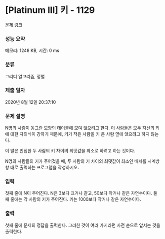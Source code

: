 # [Platinum III] 키 - 1129 

[문제 링크](https://www.acmicpc.net/problem/1129) 

### 성능 요약

메모리: 1248 KB, 시간: 0 ms

### 분류

그리디 알고리즘, 정렬

### 제출 일자

2020년 8월 12일 20:37:10

### 문제 설명

<p>N명의 사람이 동그란 모양의 테이블에 모여 앉으려고 한다. 이 사람들은 모두 자신의 키에 대한 자의식이 강하기 때문에, 키가 작은 사람을 키 큰 사람 옆에 앉으려고 하지 않는다.</p>

<p>이 말은 인접한 두 사람의 키 차이의 최댓값을 최소로 하려고 하는 것이다.</p>

<p>N명의 사람들의 키가 주어졌을 때, 두 사람의 키 차이의 최댓값이 최소인 배치를 시계방향 대로 출력하는 프로그램을 작성하시오.</p>

### 입력 

 <p>첫째 줄에 N이 주어진다. N은 3보다 크거나 같고, 50보다 작거나 같은 자연수이다. 둘째 줄에는 각 사람의 키가 주어진다. 키는 1000보다 작거나 같은 자연수이다.</p>

### 출력 

 <p>첫째 줄에 문제의 정답을 출력한다. 그러한 것이 여러 가지라면 사전 순으로 앞서는 것을 출력한다.</p>

